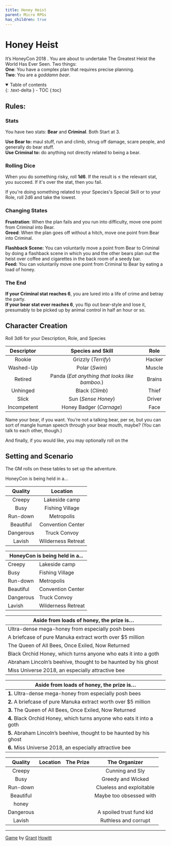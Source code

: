 ```yaml
---
title: Honey Heist
parent: Micro RPGs
has_children: true
---
```


# Honey Heist

It’s HoneyCon 2018 . You are about to undertake The Greatest Heist
the World Has Ever Seen. Two things:  
**One**: You have a complex plan that requires precise planning.  
**Two**: You are a *goddamn bear*.

<details open markdown="block">
  <summary>
    Table of contents
  </summary>
  {: .text-delta }
- TOC
{:toc}
</details>

## Rules:

### Stats

You have two stats: **Bear** and **Criminal**. Both Start at 3.

**Use Bear to:** maul stuff, run and climb, shrug off damage, scare
people, and generally do bear stuff.  
**Use Criminal to:** do anything not directly related to being a bear.

### Rolling Dice

When you do something risky, roll **1d6**. If the result is $\leq$ the relevant stat, you succeed. If it's over the stat, then you fail.

If you're doing something related to your Species's Special Skill or to your Role, roll 2d6 and take the lowest.


### Changing States

**Frustration**: When the plan fails and you run into difficulty, move
one point from Criminal into Bear.  
**Greed**: When the plan goes off without a hitch, move one point from
Bear into Criminal.

**Flashback Scene:** You can voluntarily move a point from Bear to Criminal by doing a flashback scene in which you and the other bears plan out the heist over coffee and cigarettes in the back room of a seedy bar.  
**Feed:** You can voluntarily move one point from Criminal to Bear by
eating a load of honey.


### The End

**If your Criminal stat reaches 6**, you are lured
into a life of crime and betray the party.  
**If your bear stat ever reaches 6**, you flip out bear-style and lose it, presumably to be picked up by animal
control in half an hour or so.

## Character Creation

Roll 3d6 for your Description, Role, and Species

|Descriptor|Species and Skill|Role|
|:-:|:-:|:-:|
|Rookie|Grizzly (*Terrify*)|Hacker|
|Washed-Up|Polar (*Swim*)|Muscle|
|Retired|Panda (*Eat anything that looks like bamboo.*)|Brains|
|Unhinged|Black (*Climb*)|Thief|
|Slick|Sun (*Sense Honey*)|Driver|
|Incompetent|Honey Badger (*Carnage*)|Face|

Name your bear, if you want. You’re not a talking bear, per se, but
you can sort of mangle human speech through your bear mouth,
maybe? (You can talk to each other, though.)

And finally, if you would like, you may optionally roll on the 


## Setting and Scenario

The GM rolls on these tables to set up the adventure.

HoneyCon is being held in a...

|Quality|Location|
|:-:|:-:|
|Creepy|Lakeside camp|
|Busy|Fishing Village|
|Run-down|Metropolis|
|Beautiful|Convention Center|
|Dangerous|Truck Convoy|
|Lavish|Wilderness Retreat|

<table>
  <thead >
    <tr>
      <th  colspan="2">HoneyCon is being held in a...</th>
    </tr>
  </thead>
  <tbody>
    <tr>
      <td >Creepy</td>
      <td >Lakeside camp</td>
    </tr>
    <tr>
      <td >Busy</td>
      <td >Fishing Village</td>
    </tr>
    <tr>
      <td >Run-down</td>
      <td >Metropolis</td>
    </tr>
    <tr>
      <td >Beautiful</td>
      <td >Convention Center</td>
    </tr>
    <tr>
      <td >Dangerous</td>
      <td >Truck Convoy</td>
    </tr>
    <tr>
      <td >Lavish</td>
      <td >Wilderness Retreat</td>
    </tr>
  </tbody>
</table>

|Aside from loads of honey, the prize is…|
|---|
|Ultra-dense mega-honey from especially posh bees|
|A briefcase of pure Manuka extract worth over $5 million|
|The Queen of All Bees, Once Exiled, Now Returned|
|Black Orchid Honey, which turns anyone who eats it into a goth|
|Abraham Lincoln’s beehive, thought to be haunted by his ghost|
|Miss Universe 2018, an especially attractive bee|

|Aside from loads of honey, the prize is…|
|---|
|**1.** Ultra-dense mega-honey from especially posh bees|
|**2.** A briefcase of pure Manuka extract worth over $5 million|
|**3.** The Queen of All Bees, Once Exiled, Now Returned|
|**4.** Black Orchid Honey, which turns anyone who eats it into a goth|
|**5.** Abraham Lincoln’s beehive, thought to be haunted by his ghost|
|**6.** Miss Universe 2018, an especially attractive bee|

|Quality|Location|The Prize|The Organizer|
|:-:|:-:|:-:|:-:|
|Creepy|||Cunning and Sly|
|Busy|||Greedy and Wicked|
|Run-down|||Clueless and exploitable |
|Beautiful|||Maybe too obsessed with
honey|
|Dangerous|||A spoiled trust fund kid|
|Lavish|||Ruthless and corrupt|



---

[Game](https://gshowitt.itch.io/) by [Grant](https://rowanrookanddecard.com/) [Howitt](http://lookrobot.co.uk/games/)